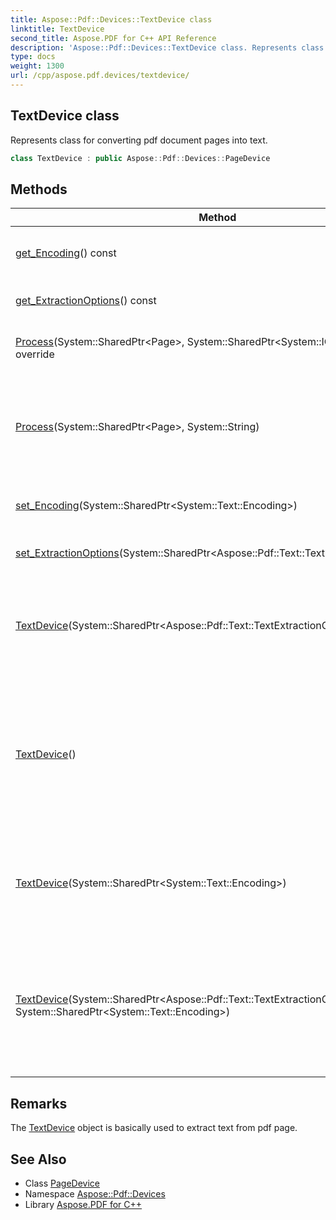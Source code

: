 ```yaml
---
title: Aspose::Pdf::Devices::TextDevice class
linktitle: TextDevice
second_title: Aspose.PDF for C++ API Reference
description: 'Aspose::Pdf::Devices::TextDevice class. Represents class for converting pdf document pages into text in C++.'
type: docs
weight: 1300
url: /cpp/aspose.pdf.devices/textdevice/
---
```

## TextDevice class


Represents class for converting pdf document pages into text.

```cpp
class TextDevice : public Aspose::Pdf::Devices::PageDevice
```

## Methods

| Method | Description |
| --- | --- |
| [get_Encoding](./get_encoding/)() const | Gets encoding of extracted text. |
| [get_ExtractionOptions](./get_extractionoptions/)() const | Gets text extraction options. |
| [Process](./process/)(System::SharedPtr\<Page\>, System::SharedPtr\<System::IO::Stream\>) override | Convert page and save it as text stream. |
| [Process](../pagedevice/process/)(System::SharedPtr\<Page\>, System::String) | Perfoms some operation on the given page and saves results into the file. |
| [set_Encoding](./set_encoding/)(System::SharedPtr\<System::Text::Encoding\>) | Sets encoding of extracted text. |
| [set_ExtractionOptions](./set_extractionoptions/)(System::SharedPtr\<Aspose::Pdf::Text::TextExtractionOptions\>) | Sets text extraction options. |
| [TextDevice](./textdevice/)(System::SharedPtr\<Aspose::Pdf::Text::TextExtractionOptions\>) | Initializes a new instance of the [TextDevice](./) with text extraction options. |
| [TextDevice](./textdevice/)() | Initializes a new instance of the [TextDevice](./) with the Raw text formatting mode and Unicode text encoding. |
| [TextDevice](./textdevice/)(System::SharedPtr\<System::Text::Encoding\>) | Initializes a new instance of the [TextDevice](./) for the specified encoding. |
| [TextDevice](./textdevice/)(System::SharedPtr\<Aspose::Pdf::Text::TextExtractionOptions\>, System::SharedPtr\<System::Text::Encoding\>) | Initializes a new instance of the [TextDevice](./) for the specified encoding with text extraction options. |
## Remarks


The [TextDevice](./) object is basically used to extract text from pdf page. 
## See Also

* Class [PageDevice](../pagedevice/)
* Namespace [Aspose::Pdf::Devices](../)
* Library [Aspose.PDF for C++](../../)
